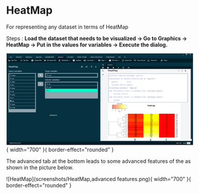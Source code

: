 # HeatMap

For representing any dataset in terms of HeatMap

Steps
: __Load the dataset that needs to be visualized -> Go to Graphics -> HeatMap -> Put in the values for variables -> Execute the dialog.__

![HeatMap](screenshots/HeatMap.png){ width="700" }{ border-effect="rounded" }

The advanced tab at the bottom leads to some advanced features of the as shown in the picture below.

![HeatMap](screenshots/HeatMap,advanced features.png){ width="700" }{ border-effect="rounded" }

